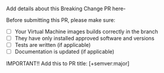 Add details about this Breaking Change PR here-
 
Before submitting this PR, please make sure:

- [ ] Your Virtual Machine images builds correctly in the branch
- [ ] They have only installed approved software and versions
- [ ] Tests are written (if applicable)
- [ ] Documentation is updated (if applicable)

IMPORTANT!! Add this to PR title: [+semver:major]